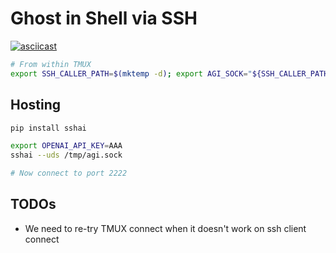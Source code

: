 # Ghost in Shell via SSH

[![asciicast](https://asciinema.org/a/716333.svg)](https://asciinema.org/a/716333)

```bash
# From within TMUX
export SSH_CALLER_PATH=$(mktemp -d); export AGI_SOCK="${SSH_CALLER_PATH}/agi.sock"; export INPUT_SOCK="${SSH_CALLER_PATH}/input.sock"; export OUTPUT_SOCK="${SSH_CALLER_PATH}/text-output.sock"; export NDJSON_OUTPUT_SOCK="${SSH_CALLER_PATH}/ndjson-output.sock"; export MCP_REVERSE_PROXY_SOCK="${SSH_CALLER_PATH}/mcp-reverse-proxy.sock"; ssh -NnT -p 2222 -o UserKnownHostsFile=/dev/null -o StrictHostKeyChecking=no -o PasswordAuthentication=no -R /tmux.sock:$(echo $TMUX | sed -e 's/,.*//g') -R "${OUTPUT_SOCK}:${OUTPUT_SOCK}" -R "${NDJSON_OUTPUT_SOCK}:${NDJSON_OUTPUT_SOCK}" -R "${MCP_REVERSE_PROXY_SOCK}:${MCP_REVERSE_PROXY_SOCK}" -R "${INPUT_SOCK}:${INPUT_SOCK}" -L "${AGI_SOCK}:${AGI_SOCK}" user@localhost
```

## Hosting

```bash
pip install sshai

export OPENAI_API_KEY=AAA
sshai --uds /tmp/agi.sock

# Now connect to port 2222
```

## TODOs

- We need to re-try TMUX connect when it doesn't work on ssh client connect
